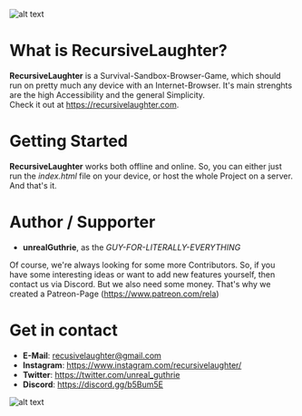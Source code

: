 ![alt text](http://recursivelaughter.com/img/img_0.png)

# What is **RecursiveLaughter?**
**RecursiveLaughter** is a Survival-Sandbox-Browser-Game, which should run on pretty much any device with an Internet-Browser. It's main strenghts are the high Accessibility and the general Simplicity.<br>
Check it out at https://recursivelaughter.com.

# Getting Started
**RecursiveLaughter** works both offline and online. So, you can either just run the _index.html_ file on your device, or host the whole Project on a server.
And that's it.

# Author / Supporter
- **unrealGuthrie**, as the *GUY-FOR-LITERALLY-EVERYTHING*

Of course, we're always looking for some more Contributors. So, if you have some interesting ideas or want to add new features yourself, then contact us via  Discord.
But we also need some money. That's why we created a Patreon-Page (https://www.patreon.com/rela)

# Get in contact
- **E-Mail**: recusivelaughter@gmail.com
- **Instagram**: https://www.instagram.com/recursivelaughter/
- **Twitter**: https://twitter.com/unreal_guthrie
- **Discord**: https://discord.gg/b5Bum5E

![alt text](http://recursivelaughter.com/img/img_1.png)
